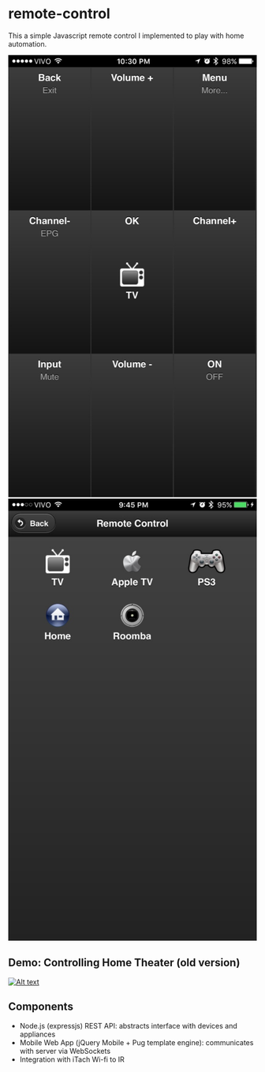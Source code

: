 # remote-control

This a simple Javascript remote control I implemented to play with home automation.

![Alt text](/public/images/screenshot1.jpg?raw=true "Device Screen")  ![Alt text](/public/images/screenshot2.jpg?raw=true "Devices")

## Demo: Controlling Home Theater (old version)

[![Alt text](https://img.youtube.com/vi/wbnYjC6w0bA/0.jpg)](https://www.youtube.com/watch?v=wbnYjC6w0bA)

## Components

* Node.js (expressjs) REST API: abstracts interface with devices and appliances
* Mobile Web App (jQuery Mobile + Pug template engine): communicates with server via WebSockets
* Integration with iTach Wi-fi to IR